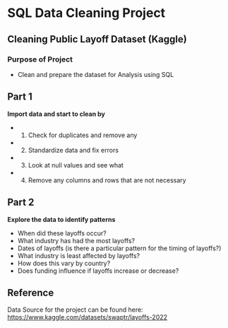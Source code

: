 # SQL Data Cleaning Project
## Cleaning Public Layoff Dataset (Kaggle)
### Purpose of Project 
- Clean and prepare the dataset for Analysis using SQL 


## Part 1
**Import data and start to clean by**

- 1. Check for duplicates and remove any
- 2. Standardize data and fix errors
- 3. Look at null values and see what 
- 4. Remove any columns and rows that are not necessary



## Part 2 
**Explore the data to identify patterns** 

- When did these layoffs occur?
- What industry has had the most layoffs?
- Dates of layoffs (is there a particular pattern for the timing of layoffs?)
- What industry is least affected by layoffs? 
- How does this vary by country?
- Does funding influence if layoffs increase or decrease? 


## Reference 
Data Source for the project can be found here: https://www.kaggle.com/datasets/swaptr/layoffs-2022
